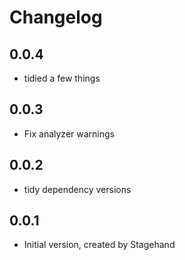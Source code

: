 # Changelog

## 0.0.4

- tidied a few things

## 0.0.3

- Fix analyzer warnings

## 0.0.2

- tidy dependency versions

## 0.0.1

- Initial version, created by Stagehand
